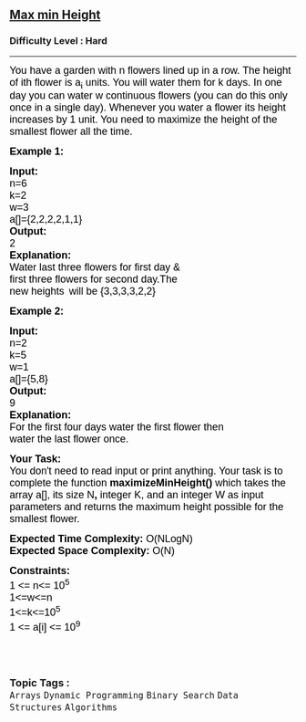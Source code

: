 <h2><a href="https://practice.geeksforgeeks.org/problems/max-min-height--170647/1?page=1&category=Arrays&difficulty=Hard&sortBy=submissions">Max min Height</a></h2><h3>Difficulty Level : Hard</h3><hr><div class="problems_problem_content__Xm_eO"><p><span style="font-size:13.5pt"><span style="font-family:Arial"><span style="color: rgb(0, 0, 0); --darkreader-inline-color: #ffffff;" data-darkreader-inline-color="">You have a garden with n flowers lined up in a row. The height of ith flower is a</span></span></span><span style="font-size:13.5pt"><span style="font-family:Arial"><span style="color: rgb(0, 0, 0); --darkreader-inline-color: #ffffff;" data-darkreader-inline-color=""><sub>i</sub></span></span></span><span style="font-size:13.5pt"><span style="font-family:Arial"><span style="color: rgb(0, 0, 0); --darkreader-inline-color: #ffffff;" data-darkreader-inline-color=""> units. You will water them for k days. In one day you can water w continuous flowers (you can do this only once in a single day). Whenever you water a flower its height increases by 1 unit. You need to maximize the height of the smallest flower all the time.</span></span></span></p>

<p><span style="font-size:13.5pt"><span style="font-family:Arial"><span style="color: rgb(0, 0, 0); --darkreader-inline-color: #ffffff;" data-darkreader-inline-color=""><strong>Example 1:</strong></span></span></span></p>

<pre><span style="font-size:13.5pt"><span style="font-family:Arial"><span style="color: rgb(0, 0, 0); --darkreader-inline-color: #ffffff;" data-darkreader-inline-color=""><strong>Input:</strong></span></span></span>
<span style="font-size:13.5pt"><span style="font-family:Arial"><span style="color: rgb(0, 0, 0); --darkreader-inline-color: #ffffff;" data-darkreader-inline-color="">n=6</span></span></span>
<span style="font-size:13.5pt"><span style="font-family:Arial"><span style="color: rgb(0, 0, 0); --darkreader-inline-color: #ffffff;" data-darkreader-inline-color="">k=2</span></span></span>
<span style="font-size:13.5pt"><span style="font-family:Arial"><span style="color: rgb(0, 0, 0); --darkreader-inline-color: #ffffff;" data-darkreader-inline-color="">w=3</span></span></span>
<span style="font-size:13.5pt"><span style="font-family:Arial"><span style="color: rgb(0, 0, 0); --darkreader-inline-color: #ffffff;" data-darkreader-inline-color="">a[]={2,2,2,2,1,1}</span></span></span>
<span style="font-size:13.5pt"><span style="font-family:Arial"><span style="color: rgb(0, 0, 0); --darkreader-inline-color: #ffffff;" data-darkreader-inline-color=""><strong>Output:</strong></span></span></span>
<span style="font-size:13.5pt"><span style="font-family:Arial"><span style="color: rgb(0, 0, 0); --darkreader-inline-color: #ffffff;" data-darkreader-inline-color="">2</span></span></span>
<span style="font-size:13.5pt"><span style="font-family:Arial"><span style="color: rgb(0, 0, 0); --darkreader-inline-color: #ffffff;" data-darkreader-inline-color=""><strong>Explanation:</strong></span></span></span>
<span style="color: rgb(0, 0, 0); font-family: Arial; font-size: 13.5pt; --darkreader-inline-color: #ffffff;" data-darkreader-inline-color="">Water last three flowers for first day &amp; 
first three flowers for second day.The 
new heights</span> <span style="font-size:13.5pt"><span style="font-family:Arial"><span style="color: rgb(0, 0, 0); --darkreader-inline-color: #ffffff;" data-darkreader-inline-color="">will be {3,3,3,3,2,2}</span></span></span></pre>

<p><span style="font-size:13.5pt"><span style="font-family:Arial"><span style="color: rgb(0, 0, 0); --darkreader-inline-color: #ffffff;" data-darkreader-inline-color=""><strong>Example 2:</strong></span></span></span></p>

<pre><span style="font-size:13.5pt"><span style="font-family:Arial"><span style="color: rgb(0, 0, 0); --darkreader-inline-color: #ffffff;" data-darkreader-inline-color=""><strong>Input:</strong></span></span></span>
<span style="font-size:13.5pt"><span style="font-family:Arial"><span style="color: rgb(0, 0, 0); --darkreader-inline-color: #ffffff;" data-darkreader-inline-color="">n=2</span></span></span>
<span style="font-size:13.5pt"><span style="font-family:Arial"><span style="color: rgb(0, 0, 0); --darkreader-inline-color: #ffffff;" data-darkreader-inline-color="">k=5</span></span></span>
<span style="font-size:13.5pt"><span style="font-family:Arial"><span style="color: rgb(0, 0, 0); --darkreader-inline-color: #ffffff;" data-darkreader-inline-color="">w=1</span></span></span>
<span style="font-size:13.5pt"><span style="font-family:Arial"><span style="color: rgb(0, 0, 0); --darkreader-inline-color: #ffffff;" data-darkreader-inline-color="">a[]={5,8}</span></span></span>
<span style="font-size:13.5pt"><span style="font-family:Arial"><span style="color: rgb(0, 0, 0); --darkreader-inline-color: #ffffff;" data-darkreader-inline-color=""><strong>Output:</strong></span></span></span>
<span style="font-size:13.5pt"><span style="font-family:Arial"><span style="color: rgb(0, 0, 0); --darkreader-inline-color: #ffffff;" data-darkreader-inline-color="">9</span></span></span>
<span style="font-size:13.5pt"><span style="font-family:Arial"><span style="color: rgb(0, 0, 0); --darkreader-inline-color: #ffffff;" data-darkreader-inline-color=""><strong>Explanation:</strong></span></span></span>
<span style="font-size:13.5pt"><span style="font-family:Arial"><span style="color: rgb(0, 0, 0); --darkreader-inline-color: #ffffff;" data-darkreader-inline-color="">For the first four days water the first flower then</span></span></span>
<span style="font-size:13.5pt"><span style="font-family:Arial"><span style="color: rgb(0, 0, 0); --darkreader-inline-color: #ffffff;" data-darkreader-inline-color="">water the last flower once.</span></span></span></pre>

<p><span style="font-size:13.5pt"><span style="font-family:Arial"><span style="color: rgb(0, 0, 0); --darkreader-inline-color: #ffffff;" data-darkreader-inline-color=""><strong>Your Task:&nbsp;</strong></span></span></span><br>
<span style="font-size:13.5pt"><span style="font-family:Arial"><span style="color: rgb(0, 0, 0); --darkreader-inline-color: #ffffff;" data-darkreader-inline-color="">You don't need to read input or print anything. Your task is to complete the function </span></span></span><span style="font-size:13.5pt"><span style="font-family:Arial"><span style="color: rgb(0, 0, 0); --darkreader-inline-color: #ffffff;" data-darkreader-inline-color=""><strong>maximizeMinHeight()</strong></span></span></span><span style="font-size:13.5pt"><span style="font-family:Arial"><span style="color: rgb(0, 0, 0); --darkreader-inline-color: #ffffff;" data-darkreader-inline-color=""> which takes the array a[], its size N</span></span></span><span style="font-size:13.5pt"><span style="font-family:Arial"><span style="color: rgb(0, 0, 0); --darkreader-inline-color: #ffffff;" data-darkreader-inline-color=""><strong>, </strong></span></span></span><span style="font-size:13.5pt"><span style="font-family:Arial"><span style="color: rgb(0, 0, 0); --darkreader-inline-color: #ffffff;" data-darkreader-inline-color="">integer K, and an integer W</span></span></span><span style="font-size:13.5pt"><span style="font-family:Arial"><span style="color: rgb(0, 0, 0); --darkreader-inline-color: #ffffff;" data-darkreader-inline-color=""><strong> </strong></span></span></span><span style="font-size:13.5pt"><span style="font-family:Arial"><span style="color: rgb(0, 0, 0); --darkreader-inline-color: #ffffff;" data-darkreader-inline-color="">as input parameters and returns the maximum height possible for the smallest flower.</span></span></span></p>

<p><span style="font-size:13.5pt"><span style="font-family:Arial"><span style="color: rgb(0, 0, 0); --darkreader-inline-color: #ffffff;" data-darkreader-inline-color=""><strong>Expected Time Complexity:</strong></span></span></span><span style="font-size:13.5pt"><span style="font-family:Arial"><span style="color: rgb(0, 0, 0); --darkreader-inline-color: #ffffff;" data-darkreader-inline-color=""> O(NLogN)</span></span></span><br>
<span style="font-size:13.5pt"><span style="font-family:Arial"><span style="color: rgb(0, 0, 0); --darkreader-inline-color: #ffffff;" data-darkreader-inline-color=""><strong>Expected Space Complexity:</strong></span></span></span><span style="font-size:13.5pt"><span style="font-family:Arial"><span style="color: rgb(0, 0, 0); --darkreader-inline-color: #ffffff;" data-darkreader-inline-color=""> O(N)</span></span></span></p>

<p><span style="font-size:13.5pt"><span style="font-family:Arial"><span style="color: rgb(0, 0, 0); --darkreader-inline-color: #ffffff;" data-darkreader-inline-color=""><strong>Constraints:</strong></span></span></span><br>
<span style="font-size:18px"><span style="font-family:Arial"><span style="color: rgb(0, 0, 0); --darkreader-inline-color: #ffffff;" data-darkreader-inline-color="">1 &lt;= n&lt;= 10<sup>5</sup></span></span></span><br>
<span style="font-size:18px"><span style="font-family:Arial"><span style="color: rgb(0, 0, 0); --darkreader-inline-color: #ffffff;" data-darkreader-inline-color="">1&lt;=w&lt;=n</span></span></span><br>
<span style="font-size:18px"><span style="font-family:Arial"><span style="color: rgb(0, 0, 0); --darkreader-inline-color: #ffffff;" data-darkreader-inline-color="">1&lt;=k&lt;=10<sup>5</sup></span></span></span><br>
<span style="font-size:18px"><span style="font-family:Arial"><span style="color: rgb(0, 0, 0); --darkreader-inline-color: #ffffff;" data-darkreader-inline-color="">1 &lt;= a[i] &lt;= 10<sup>9</sup></span></span></span></p>

<p>&nbsp;</p>
</div><br><p><span style=font-size:18px><strong>Topic Tags : </strong><br><code>Arrays</code>&nbsp;<code>Dynamic Programming</code>&nbsp;<code>Binary Search</code>&nbsp;<code>Data Structures</code>&nbsp;<code>Algorithms</code>&nbsp;